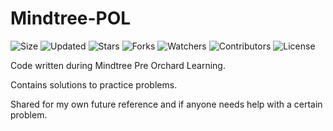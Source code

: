 # Mindtree-POL

![Size](https://img.shields.io/github/repo-size/2kabhishek/Mindtree-POL?style=plastic&color=0f0&label=Size)
![Updated](https://img.shields.io/github/last-commit/2kabhishek/Mindtree-POL?style=plastic&color=f00&label=Updated)
![Stars](https://img.shields.io/github/stars/2kabhishek/Mindtree-POL?style=plastic&color=ffc801&label=Stars)
![Forks](https://img.shields.io/github/forks/2kabhishek/Mindtree-POL?style=plastic&color=003cff&label=Forks)
![Watchers](https://img.shields.io/github/watchers/2kabhishek/Mindtree-POL?style=plastic&color=ff5500&label=Watchers)
![Contributors](https://img.shields.io/github/contributors/2kabhishek/Mindtree-POL?style=plastic&color=f0f&label=Contributors)
![License](https://img.shields.io/github/license/2kabhishek/Mindtree-POL?style=plastic&color=555&label=License)

Code written during Mindtree Pre Orchard Learning.

Contains solutions to practice problems.

Shared for my own future reference and if anyone needs help with a certain problem.
